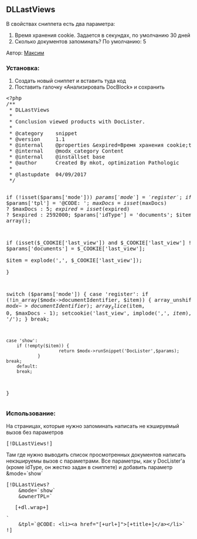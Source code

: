 
<meta http-equiv="Content-Type" content="text/html; charset=utf-8">
<h2>DLLastViews</h2>

<p>В свойствах сниппета есть два параметра:</p>
<ol>
	<li>Время хранения cookie. Задается в секундах, по умолчанию 30 дней</li>
	<li>Сколько документов запоминать? По умолчанию: 5</li>
</ol>
<p>Автор: <i class="fa fa-modx text-iners"></i> <a href="http://modx.im/profile/media_kot/" rel="nofollow" target="_blank">Максим</a></p>
<h3 class="sub-header">Установка:</h3>
<ol>
	<li>Создать новый сниппет и вставить туда код</li>
	<li>Поставить галочку «Анализировать DocBlock» и сохранить</li>
</ol>
<pre class="brush: php;">
&lt;?php
/**
 * DLLastViews
 *
 * Conclusion viewed products with DocLister.
 *
 * @category    snippet
 * @version     1.1
 * @internal    @properties &expired=Время хранения cookie;text;2592000;2592000;по умолчанию: 30 дней &maxDocs=Сколько документов запоминать;text;5;5
 * @internal    @modx_category Content
 * @internal    @installset base
 * @author      Created By mkot, optimization Pathologic
 * 
 * @lastupdate  04/09/2017
 */

if (!isset($params['mode'])) $params['mode'] = 'register';
if (!isset($params['tpl'])) $params['tpl'] = '@CODE: <a href=""></a>';
$maxDocs = isset($maxDocs) ? $maxDocs : 5;
$expired = isset($expired) ? $expired  : 2592000;
$params['idType'] = 'documents';
$item = array();

if (isset($_COOKIE['last_view']) and $_COOKIE['last_view'] != '') {
    $params['documents'] = $_COOKIE['last_view'];   
        $item = explode(',', $_COOKIE['last_view']);   
}

switch ($params['mode']) {
    case 'register':
        if (!in_array($modx->documentIdentifier, $item)) {
            array_unshift($item, $modx->documentIdentifier);
            array_slice($item, 0, $maxDocs - 1);
            setcookie('last_view', implode(',', $item), time()+$expired, '/');
        }
    break;
    
    case 'show':      
        if (!empty($item)) {
                        return $modx->runSnippet('DocLister',$params);
                }
    break;
        default:
        break;
}
</pre>
<h3 class="sub-header">Использование:</h3>
<p>На страницах, которые нужно запоминать написать не кэшируемый вызов без параметров</p>
<pre class="brush: html;">[!DLLastViews!]</pre>
<p>Там где нужно выводить список просмотренных документов написать некэшируемы вызов с параметрами. Все параметры, как у DocLister'а (кроме idType, он жестко задан в сниппете) и добавить параметр <span class="text-bold">&mode=`show`</span></p>
<pre class="brush: html;">
[!DLLastViews? 
    &mode=`show`
    &ownerTPL=`<ul>[+dl.wrap+]</ul>`
    &tpl=`@CODE: &lt;li>&lt;a href="[+url+]">[+title+]&lt;/a>&lt;/li>`
!]
</pre>